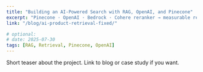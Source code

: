 ```yaml
---
title: "Building an AI-Powered Search with RAG, OpenAI, and Pinecone"
excerpt: "Pinecone · OpenAI · Bedrock · Cohere reranker → measurable relevance gains."
link: "/blog/ai-product-retrieval-fixed/"

# optional:
# date: 2025-07-30
tags: [RAG, Retrieval, Pinecone, OpenAI]
---
```

Short teaser about the project. Link to blog or case study if you want.
